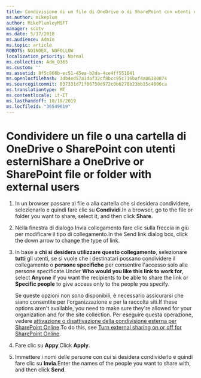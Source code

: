 ```yaml
---
title: Condivisione di un file di OneDrive o di SharePoint con utenti esterni
ms.author: mikeplum
author: MikePlumleyMSFT
manager: scotv
ms.date: 5/17/2018
ms.audience: Admin
ms.topic: article
ROBOTS: NOINDEX, NOFOLLOW
localization_priority: Normal
ms.collection: Adm_O365
ms.custom: ''
ms.assetid: 8f5c866b-ec51-45ea-b2da-4ce4ff551041
ms.openlocfilehash: 3db4ed57a1daf32cf8bcc95c716baf4a06380874
ms.sourcegitcommit: 037331d71f06750d972c0b6278b23bb15c4806ca
ms.translationtype: MT
ms.contentlocale: it-IT
ms.lasthandoff: 10/18/2019
ms.locfileid: "36549619"
---
```

# <a name="share-a-onedrive-or-sharepoint-file-or-folder-with-external-users"></a><span data-ttu-id="5b2fd-102">Condividere un file o una cartella di OneDrive o SharePoint con utenti esterni</span><span class="sxs-lookup"><span data-stu-id="5b2fd-102">Share a OneDrive or SharePoint file or folder with external users</span></span>

1. <span data-ttu-id="5b2fd-103">In un browser passare al file o alla cartella che si desidera condividere, selezionarlo e quindi fare clic su **Condividi**.</span><span class="sxs-lookup"><span data-stu-id="5b2fd-103">In a browser, go to the file or folder you want to share, select it, and then click **Share**.</span></span>
    
2. <span data-ttu-id="5b2fd-104">Nella finestra di dialogo Invia collegamento fare clic sulla freccia in giù per modificare il tipo di collegamento.</span><span class="sxs-lookup"><span data-stu-id="5b2fd-104">In the Send link dialog box, click the down arrow to change the type of link.</span></span>
    
3. <span data-ttu-id="5b2fd-105">In base a **chi si desidera utilizzare questo collegamento**, selezionare **tutti** gli utenti, se si vuole che i destinatari possano condividere il collegamento o **persone specifiche** per consentire l'accesso solo alle persone specificate.</span><span class="sxs-lookup"><span data-stu-id="5b2fd-105">Under **Who would you like this link to work for**, select **Anyone** if you want the recipients to be able to share the link or **Specific people** to give access only to the people you specify.</span></span> 
    
    <span data-ttu-id="5b2fd-106">Se queste opzioni non sono disponibili, è necessario assicurarsi che siano consentite per l'organizzazione e per la raccolta siti.</span><span class="sxs-lookup"><span data-stu-id="5b2fd-106">If these options aren't available, you need to make sure they're allowed for your organization and for the site collection.</span></span> <span data-ttu-id="5b2fd-107">Per eseguire questa operazione, vedere [attivazione o disattivazione della condivisione esterna per SharePoint Online](https://go.microsoft.com/fwlink/?linkid=866426).</span><span class="sxs-lookup"><span data-stu-id="5b2fd-107">To do this, see [Turn external sharing on or off for SharePoint Online](https://go.microsoft.com/fwlink/?linkid=866426).</span></span>
    
4. <span data-ttu-id="5b2fd-108">Fare clic su **Appy**.</span><span class="sxs-lookup"><span data-stu-id="5b2fd-108">Click **Apply**.</span></span>
    
5. <span data-ttu-id="5b2fd-109">Immettere i nomi delle persone con cui si desidera condividerlo e quindi fare clic su **Invia**.</span><span class="sxs-lookup"><span data-stu-id="5b2fd-109">Enter the names of the people you want to share with, and then click **Send**.</span></span>
    

